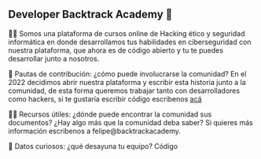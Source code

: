 ## Developer Backtrack Academy 👋

🙋‍♀️ Somos una plataforma de cursos online de Hacking ético y seguridad informática en donde desarrollamos tus habilidades en ciberseguridad con nuestra plataforma, que ahora es de código abierto y tu te puedes desarrollar junto a nosotros.

🌈 Pautas de contribución: ¿cómo puede involucrarse la comunidad?
En el 2022 decidimos abrir nuestra plataforma y escribir esta historia junto a la comunidad, de esta forma queremos trabajar tanto con desarrolladores como hackers, si te gustaría escribir código escribenos [acá](https://forms.gle/qk3rrVNa1hQDjs3s5)

👩‍💻 Recursos útiles: ¿dónde puede encontrar la comunidad sus documentos? ¿Hay algo más que la comunidad deba saber? 
Si quieres más información escribenos a felipe@backtrackacademy.

🍿 Datos curiosos: ¿qué desayuna tu equipo?
Código

<!--

**Here are some ideas to get you started:**

🙋‍♀️ A short introduction - what is your organization all about?
🌈 Contribution guidelines - how can the community get involved?
👩‍💻 Useful resources - where can the community find your docs? Is there anything else the community should know?
🍿 Fun facts - what does your team eat for breakfast?
🧙 Remember, you can do mighty things with the power of [Markdown](https://docs.github.com/github/writing-on-github/getting-started-with-writing-and-formatting-on-github/basic-writing-and-formatting-syntax)
-->
